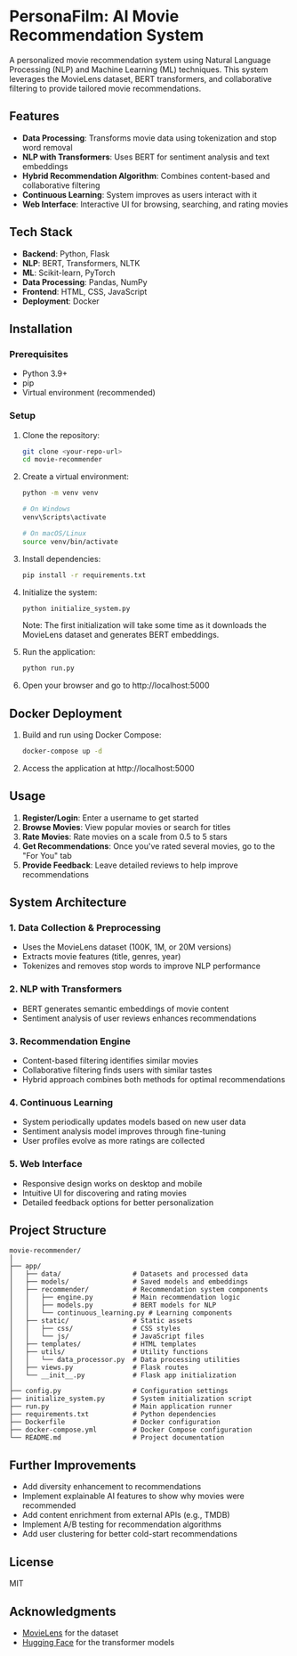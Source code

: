 # PersonaFilm: AI Movie Recommendation System

A personalized movie recommendation system using Natural Language Processing (NLP) and Machine Learning (ML) techniques. This system leverages the MovieLens dataset, BERT transformers, and collaborative filtering to provide tailored movie recommendations.

## Features

- **Data Processing**: Transforms movie data using tokenization and stop word removal
- **NLP with Transformers**: Uses BERT for sentiment analysis and text embeddings
- **Hybrid Recommendation Algorithm**: Combines content-based and collaborative filtering
- **Continuous Learning**: System improves as users interact with it
- **Web Interface**: Interactive UI for browsing, searching, and rating movies

## Tech Stack

- **Backend**: Python, Flask
- **NLP**: BERT, Transformers, NLTK
- **ML**: Scikit-learn, PyTorch
- **Data Processing**: Pandas, NumPy
- **Frontend**: HTML, CSS, JavaScript
- **Deployment**: Docker

## Installation

### Prerequisites

- Python 3.9+
- pip
- Virtual environment (recommended)

### Setup

1. Clone the repository:
   ```bash
   git clone <your-repo-url>
   cd movie-recommender
   ```

2. Create a virtual environment:
   ```bash
   python -m venv venv
   
   # On Windows
   venv\Scripts\activate
   
   # On macOS/Linux
   source venv/bin/activate
   ```

3. Install dependencies:
   ```bash
   pip install -r requirements.txt
   ```

4. Initialize the system:
   ```bash
   python initialize_system.py
   ```
   
   Note: The first initialization will take some time as it downloads the MovieLens dataset and generates BERT embeddings.

5. Run the application:
   ```bash
   python run.py
   ```

6. Open your browser and go to http://localhost:5000

## Docker Deployment

1. Build and run using Docker Compose:
   ```bash
   docker-compose up -d
   ```

2. Access the application at http://localhost:5000

## Usage

1. **Register/Login**: Enter a username to get started
2. **Browse Movies**: View popular movies or search for titles
3. **Rate Movies**: Rate movies on a scale from 0.5 to 5 stars
4. **Get Recommendations**: Once you've rated several movies, go to the "For You" tab
5. **Provide Feedback**: Leave detailed reviews to help improve recommendations

## System Architecture

### 1. Data Collection & Preprocessing

- Uses the MovieLens dataset (100K, 1M, or 20M versions)
- Extracts movie features (title, genres, year)
- Tokenizes and removes stop words to improve NLP performance

### 2. NLP with Transformers

- BERT generates semantic embeddings of movie content
- Sentiment analysis of user reviews enhances recommendations

### 3. Recommendation Engine

- Content-based filtering identifies similar movies
- Collaborative filtering finds users with similar tastes
- Hybrid approach combines both methods for optimal recommendations

### 4. Continuous Learning

- System periodically updates models based on new user data
- Sentiment analysis model improves through fine-tuning
- User profiles evolve as more ratings are collected

### 5. Web Interface

- Responsive design works on desktop and mobile
- Intuitive UI for discovering and rating movies
- Detailed feedback options for better personalization

## Project Structure

```
movie-recommender/
│
├── app/
│   ├── data/                  # Datasets and processed data
│   ├── models/                # Saved models and embeddings
│   ├── recommender/           # Recommendation system components
│   │   ├── engine.py          # Main recommendation logic
│   │   ├── models.py          # BERT models for NLP
│   │   └── continuous_learning.py # Learning components
│   ├── static/                # Static assets
│   │   ├── css/               # CSS styles
│   │   └── js/                # JavaScript files
│   ├── templates/             # HTML templates
│   ├── utils/                 # Utility functions
│   │   └── data_processor.py  # Data processing utilities
│   ├── views.py               # Flask routes
│   └── __init__.py            # Flask app initialization
│
├── config.py                  # Configuration settings
├── initialize_system.py       # System initialization script
├── run.py                     # Main application runner
├── requirements.txt           # Python dependencies
├── Dockerfile                 # Docker configuration
├── docker-compose.yml         # Docker Compose configuration
└── README.md                  # Project documentation
```

## Further Improvements

- Add diversity enhancement to recommendations
- Implement explainable AI features to show why movies were recommended
- Add content enrichment from external APIs (e.g., TMDB)
- Implement A/B testing for recommendation algorithms
- Add user clustering for better cold-start recommendations

## License

MIT

## Acknowledgments

- [MovieLens](https://grouplens.org/datasets/movielens/) for the dataset
- [Hugging Face](https://huggingface.co/) for the transformer models
